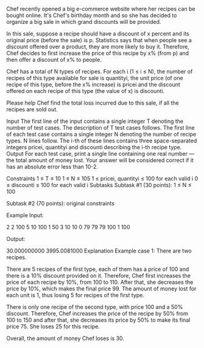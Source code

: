 Chef recently opened a big e-commerce website where her recipes can be bought online. It's Chef's birthday month and so she has decided to organize a big sale in which grand discounts will be provided.

In this sale, suppose a recipe should have a discount of x percent and its original price (before the sale) is p. Statistics says that when people see a discount offered over a product, they are more likely to buy it. Therefore, Chef decides to first increase the price of this recipe by x% (from p) and then offer a discount of x% to people.

Chef has a total of N types of recipes. For each i (1 ≤ i ≤ N), the number of recipes of this type available for sale is quantityi, the unit price (of one recipe of this type, before the x% increase) is pricei and the discount offered on each recipe of this type (the value of x) is discounti.

Please help Chef find the total loss incurred due to this sale, if all the recipes are sold out.

Input
The first line of the input contains a single integer T denoting the number of test cases. The description of T test cases follows.
The first line of each test case contains a single integer N denoting the number of recipe types.
N lines follow. The i-th of these lines contains three space-separated integers pricei, quantityi and discounti describing the i-th recipe type.
Output
For each test case, print a single line containing one real number — the total amount of money lost. Your answer will be considered correct if it has an absolute error less than 10-2.

Constraints
1 ≤ T ≤ 10
1 ≤ N ≤ 105
1 ≤ pricei, quantityi ≤ 100 for each valid i
0 ≤ discounti ≤ 100 for each valid i
Subtasks
Subtask #1 (30 points): 1 ≤ N ≤ 100

Subtask #2 (70 points): original constraints

Example
Input:

2
2
100 5 10
100 1 50
3
10 10 0
79 79 79
100 1 100

Output:

30.000000000
3995.0081000
Explanation
Example case 1: There are two recipes.

There are 5 recipes of the first type, each of them has a price of 100 and there is a 10% discount provided on it. Therefore, Chef first increases the price of each recipe by 10%, from 100 to 110. After that, she decreases the price by 10%, which makes the final price 99. The amount of money lost for each unit is 1, thus losing 5 for recipes of the first type.

There is only one recipe of the second type, with price 100 and a 50% discount. Therefore, Chef increases the price of the recipe by 50% from 100 to 150 and after that, she decreases its price by 50% to make its final price 75. She loses 25 for this recipe.

Overall, the amount of money Chef loses is 30.
